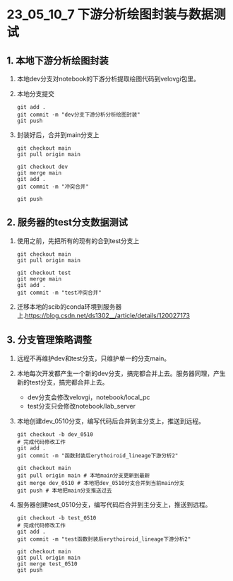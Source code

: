 # 23_05_10_7 下游分析绘图封装与数据测试

## 1. 本地下游分析绘图封装

1. 本地dev分支对notebook的下游分析提取绘图代码到velovgi包里。

2. 本地分支提交

   ```
   git add .
   git commit -m "dev分支下游分析分析绘图封装"
   git push
   ```

3. 封装好后，合并到main分支上

   ```
   git checkout main
   git pull origin main
   
   git checkout dev
   git merge main
   git add .
   git commit -m "冲突合并"
   
   git push
   ```

## 2. 服务器的test分支数据测试

1. 使用之前，先把所有的现有的合到test分支上

   ```
   git checkout main
   git pull origin main
   
   git checkout test
   git merge main
   git add .
   git commit -m "test冲突合并"
   ```

2. 迁移本地的scib的conda环境到服务器上.https://blog.csdn.net/ds1302__/article/details/120027173

## 3. 分支管理策略调整

1. 远程不再维护dev和test分支，只维护单一的分支main。

2. 本地每次开发都产生一个新的dev分支，搞完都合并上去。服务器同理，产生新的test分支，搞完都合并上去。

   - dev分支会修改velovgi，notebook/local_pc
   - test分支只会修改notebook/lab_server

3. 本地创建dev_0510分支，编写代码后合并到主分支上，推送到远程。

   ```
   git checkout -b dev_0510
   # 完成代码修改工作
   git add .
   git commit -m "函数封装后erythoiroid_lineage下游分析2"
   
   git checkout main
   git pull origin main # 本地main分支更新到最新
   git merge dev_0510 # 本地把dev_0510分支合并到当前main分支
   git push # 本地把main分支推送过去
   ```

4. 服务器创建test_0510分支，编写代码后合并到主分支上，推送到远程。

   ```
   git checkout -b test_0510
   # 完成代码修改工作
   git add .
   git commit -m "test函数封装后erythoiroid_lineage下游分析2"
   
   git checkout main
   git pull origin main 
   git merge test_0510
   git push
   ```

   

   

